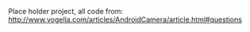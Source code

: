 Place holder project, all code from: http://www.vogella.com/articles/AndroidCamera/article.html#questions